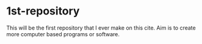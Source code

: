# 1st-repository
This will be the first repository that I ever make on this cite. 
Aim is to create more computer based programs or software. 
